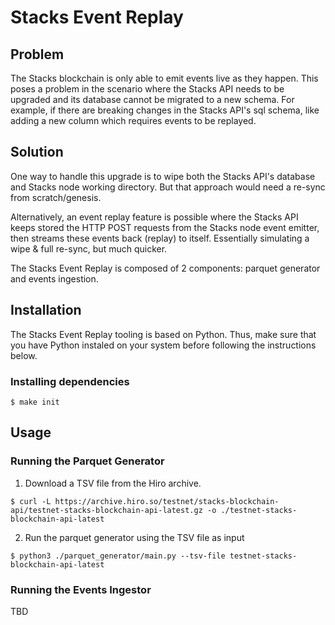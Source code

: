 # Stacks Event Replay

## Problem

The Stacks blockchain is only able to emit events live as they happen. This poses a problem in the scenario where the Stacks API needs to be upgraded and its database cannot be migrated to a new schema. For example, if there are breaking changes in the Stacks API's sql schema, like adding a new column which requires events to be replayed.

## Solution

One way to handle this upgrade is to wipe both the Stacks API's database and Stacks node working directory. But that approach would need a re-sync from scratch/genesis.

Alternatively, an event replay feature is possible where the Stacks API keeps stored the HTTP POST requests from the Stacks node event emitter, then streams these events back (replay) to itself. Essentially simulating a wipe & full re-sync, but much quicker.

The Stacks Event Replay is composed of 2 components: parquet generator and events ingestion.

## Installation

The Stacks Event Replay tooling is based on Python. Thus, make sure that you have Python instaled on your system before following the instructions below.

### Installing dependencies

```shell
$ make init
```

## Usage

### Running the Parquet Generator

1. Download a TSV file from the Hiro archive.

```shell
$ curl -L https://archive.hiro.so/testnet/stacks-blockchain-api/testnet-stacks-blockchain-api-latest.gz -o ./testnet-stacks-blockchain-api-latest
```

2. Run the parquet generator using the TSV file as input

```shell
$ python3 ./parquet_generator/main.py --tsv-file testnet-stacks-blockchain-api-latest
```

### Running the Events Ingestor

TBD
